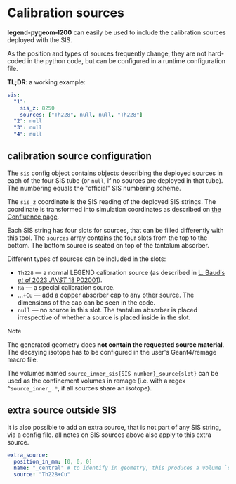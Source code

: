# Calibration sources

**legend-pygeom-l200** can easily be used to include the calibration sources
deployed with the SIS.

As the position and types of sources frequently change, they are not hard-coded
in the python code, but can be configured in a runtime configuration file.

**TL;DR**: a working example:

```yaml
sis:
  "1":
    sis_z: 8250
    sources: ["Th228", null, null, "Th228"]
  "2": null
  "3": null
  "4": null
```

## calibration source configuration

The `sis` config object contains objects describing the deployed sources in each
of the four SIS tube (or `null`, if no sources are deployed in that tube). The
numbering equals the "official" SIS numbering scheme.

The `sis_z` coordinate is the SIS reading of the deployed SIS strings. The
coordinate is transformed into simulation coordinates as described on [the
Confluence page][confluence-coord].

Each SIS string has four slots for sources, that can be filled differently with
this tool. The `sources` array contains the four slots from the top to the
bottom. The bottom source is seated on top of the tantalum absorber.

Different types of sources can be included in the slots:

- `Th228` — a normal LEGEND calibration source (as described in [L. Baudis _et
  al_ 2023 _JINST_ 18 P02001][citation-source]).
- `Ra` — a special calibration source.
- ...`+Cu` — add a copper absorber cap to any other source. The dimensions of
  the cap can be seen in the code.
- `null` — no source in this slot. The tantalum absorber is placed irrespective
  of whether a source is placed inside in the slot.

> [!NOTE]
>
> The generated geometry does **not contain the requested source material**. The
> decaying isotope has to be configured in the user's Geant4/remage macro file.
>
> The volumes named `source_inner_sis{SIS number}_source{slot}` can be used as
> the confinement volumes in remage (i.e. with a regex `^source_inner_.*`, if
> all sources share an isotope).

## extra source outside SIS

It is also possible to add an extra source, that is not part of any SIS string,
via a config file. all notes on SIS sources above also apply to this extra
source.

```yaml
extra_source:
  position_in_mm: [0, 0, 0]
  name: "_central" # to identify in geometry, this produces a volume `source_inner{name}`
  source: "Th228+Cu"
```

[confluence-coord]:
  https://legend-exp.atlassian.net/wiki/spaces/LEGEND/pages/1111785478/Calibration+simulations#Source-geometry-%2F-position
[citation-source]: https://doi.org/10.1088/1748-0221/18/02/P02001
